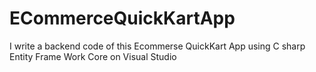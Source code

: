 # ECommerceQuickKartApp
I write a backend code of this Ecommerse QuickKart App using C sharp Entity Frame Work Core on Visual Studio
